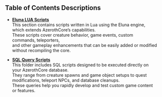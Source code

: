 ## Table of Contents Descriptions

* **[Eluna LUA Scripts](Eluna/readme.md)**  
  This section contains scripts written in Lua using the Eluna engine, which extends AzerothCore’s capabilities.  
  These scripts cover creature behavior, game events, custom commands, teleporters,  
  and other gameplay enhancements that can be easily added or modified without recompiling the core.

* **[SQL Query Scripts](SQL/readme.md)**  
  This folder includes SQL scripts designed to be executed directly on your AzerothCore database.  
  They range from creature spawns and game object setups to quest modifications, teleport NPCs, and database cleanups.  
  These queries help you rapidly develop and test custom game content or features.
